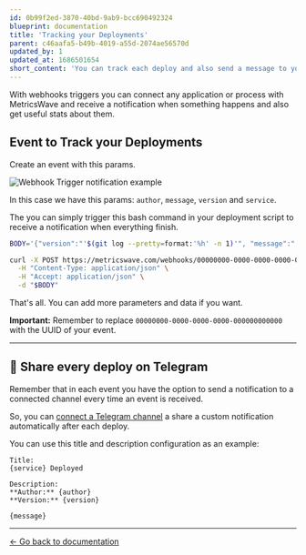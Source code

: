 ```yaml
---
id: 0b99f2ed-3870-40bd-9ab9-bcc690492324
blueprint: documentation
title: 'Tracking your Deployments'
parent: c46aafa5-b49b-4019-a55d-2074ae56570d
updated_by: 1
updated_at: 1686501654
short_content: 'You can track each deploy and also send a message to your channels.'
---
```


With webhooks triggers you can connect any application or process with MetricsWave and receive a notification when
something happens and also get useful stats about them.

## Event to Track your Deployments

Create an event with this params.

![Webhook Trigger notification example](/images/documentation/event_deployment.png)

In this case we have this params: `author`, `message`, `version` and `service`.

The you can simply trigger this bash command in your deployment script to receive a notification when everything finish.

```bash
BODY='{"version":"'$(git log --pretty=format:'%h' -n 1)'", "message":"'$(git log --pretty=format:'%s' -n 1)'","author":"'$(git log --pretty=format:'%an' -n 1)'", "service":"Backend"}'

curl -X POST https://metricswave.com/webhooks/00000000-0000-0000-0000-000000000000 \
  -H "Content-Type: application/json" \
  -H "Accept: application/json" \
  -d "$BODY"
```

That's all. You can add more parameters and data if you want.

**Important:** Remember to replace `00000000-0000-0000-0000-000000000000` with the UUID of your event.

---

## 🔔 Share every deploy on Telegram

Remember that in each event you have the option to send a notification to a connected channel every time an event is
received.

So, you can [connect a Telegram channel](/documentation/services/telegram) a share a custom notification automatically
after each deploy.

You can use this title and description configuration as an example:

```
Title: 
{service} Deployed

Description:
**Author:** {author}
**Version:** {version}

{message}
```

---

[← Go back to documentation](/documentation)
